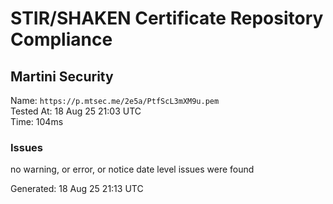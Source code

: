 # STIR/SHAKEN Certificate Repository Compliance

## Martini Security

Name: `https://p.mtsec.me/2e5a/PtfScL3mXM9u.pem`\
Tested At: 18 Aug 25 21:03 UTC\
Time: 104ms

### Issues

no warning, or error, or notice date level issues were found

Generated: 18 Aug 25 21:13 UTC